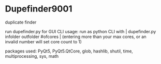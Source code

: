 # Dupefinder9001
duplicate finder

run dupefinder.py for GUI
CLI usage: run as python CLI with | dupefinder.py infolder outfolder #ofcores | (entering more than your max cores, or an invalid number will set core count to 1)

packages used: PyQt5, PyQt5.QtCore, glob, hashlib, shutil, time, multiprocessing, sys, math
